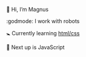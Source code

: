 👋 Hi, I’m Magnus

:godmode: I work with robots 

:baby_symbol: Currently learning [html/css](https://www.freecodecamp.org/learn/2022/responsive-web-design)

:egg: Next up is JavaScript

<!---
melrn/melrn is a ✨ special ✨ repository because its `README.md` (this file) appears on your GitHub profile.
You can click the Preview link to take a look at your changes.
--->
